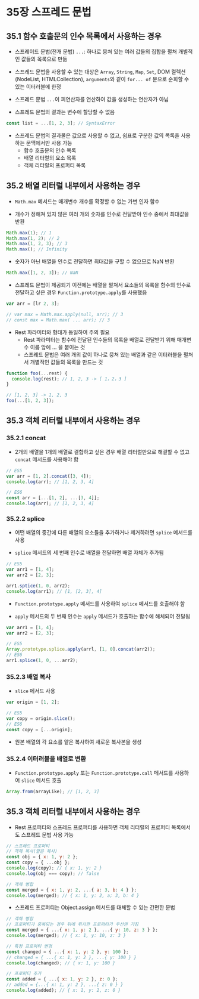 # 35장 스프레드 문법

## 35.1 함수 호출문의 인수 목록에서 사용하는 경우

- 스프레이드 문법(전개 문법) `...`: 하나로 뭉쳐 있는 여러 값들의 집합을 펼쳐 개별적인 값들의 목록으로 만듦

- 스프레드 문법을 사용할 수 있는 대상은 `Array`, `String`, `Map`, `Set`, DOM 컬렉션(NodeList, HTMLCollection), `arguments`와 같이 `for... of` 문으로 순회할 수 있는 이터러블에 한정

- 스프레드 문법 `...`이 피연산자를 연산하여 값을 생성하는 연산자가 아님

- 스프레드 문법의 결과는 변수에 할당할 수 없음

```js
const list = ...[1, 2, 3]; // SyntaxError
```

- 스프레드 문법의 결과물은 값으로 사용할 수 없고, 쉼표로 구분한 값의 목록을 사용하는 문맥에서만 사용 가능
  - 함수 호출문의 인수 목록
  - 배열 리터럴의 요소 목록
  - 객체 리터럴의 프로퍼티 목록

## 35.2 배열 리터럴 내부에서 사용하는 경우

- `Math.max` 메서드는 매개변수 개수를 확정할 수 없는 가변 인자 함수

- 개수가 정해져 있지 않은 여러 개의 숫자를 인수로 전달받아 인수 중에서 최대값을 반환

```js
Math.max(1); // 1
Math.max(1, 2); // 2
Math.max(1, 2, 3); // 3
Math.max(); // Infinity
```

- 숫자가 아닌 배열을 인수로 전달하면 최대값을 구할 수 없으므로 NaN 반환

```js
Math.max([1, 2, 3]); // NaN
```

- 스프레드 문법이 제공되기 이전에는 배열을 펼쳐서 요소들의 목록을 함수의 인수로 전달하고 싶은 경우 `Function.prototype.apply`를 사용했음

```js
var arr = [lr 2, 3];

// var max = Math.max.apply(null, arr); // 3
// const max = Math.max( ... arr); // 3
```

- Rest 파라미터와 형태가 동일하여 주의 필요
  - Rest 파라미터는 함수에 전달된 인수들의 목록을 배열로 전달받기 위해 매개변수 이름 앞에 ... 을 붙이는 것
  - 스프레드 문법은 여러 개의 값이 하나로 뭉쳐 있는 배열과 같은 이터러블을 펼쳐서 개별적인 값들의 목록을 만드는 것

```js
function foo(...rest) {
  console.log(rest); // 1, 2, 3 -> [ 1，2，3 ]
}

// [1, 2, 3] -> 1, 2, 3
foo(...[1, 2, 3]);
```

## 35.3 객체 리터럴 내부에서 사용하는 경우

### 35.2.1 concat

- 2개의 배열을 1개의 배열로 결합하고 싶은 경우 배열 리터럴만으로 해결할 수 없고 `concat` 메서드를 사용해야 함

```js
// ES5
var arr = [1, 2].concat([3, 4]);
console.log(arr); // [1, 2, 3, 4]

// ES6
const arr = [...[1, 2], ...[3, 4]];
console.log(arr); // [1, 2, 3, 4]
```

### 35.2.2 splice

- 어떤 배열의 중간에 다른 배열의 요소들을 추가하거나 제거하려면 `splice` 메서드를 사용

- `splice` 메서드의 세 번째 인수로 배열을 전달하면 배열 자체가 추가됨

```js
// ES5
var arr1 = [1, 4];
var arr2 = [2, 3];

arr1.sptice(1, 0, arr2);
console.log(arr1); // [1, [2, 3], 4]
```

- `Function.prototype.apply` 메서드를 사용하여 `splice` 메서드를 호출해야 함

- `apply` 메서드의 두 번째 인수는 `apply` 메서드가 호출하는 함수에 해체되어 전달됨

```js
var arr1 = [1, 4];
var arr2 = [2, 3];

// ES5
Array.prototype.splice.apply(arrl, [1, 0].concat(arr2));
// ES6
arr1.splice(1, 0, ...arr2);
```

### 35.2.3 배열 복사

- `slice` 메서드 사용

```js
var origin = [1, 2];

// ES5
var copy = origin.slice();
// ES6
const copy = [...origin];
```

- 원본 배열의 각 요소를 얕은 복사하여 새로운 복사본을 생성

### 35.2.4 이터러블을 배열로 변환

- `Function.prototype.apply` 또는 `Function.prototype.call` 메서드를 사용하여 `slice` 메서드 호출

```js
Array.from(arrayLike); // [1, 2, 3]
```

## 35.3 객체 리터럴 내부에서 사용하는 경우

- Rest 프로퍼티와 스프레드 프로퍼티를 사용하면 객체 리터럴의 프로퍼티 목록에서도 스프레드 문법 사용 가능

```js
// 스프레드 프로퍼티
// 객체 복사(얕은 복사)
const obj = { x: 1, y: 2 };
const copy = { ...obj };
console.log(copy); // { x: 1, y: 2 }
console.log(obj === copy); // false

// 객체 병합
const merged = { x: 1, y: 2, ...{ a: 3, b: 4 } };
console.log(merged); // { x: 1, y: 2, a; 3, b: 4 }
```

- 스프레드 프로퍼티는 Object.assign 메서드를 대체할 수 있는 간편한 문법

```js
// 객체 병합
// 프로퍼티가 중복되는 경우 뒤에 위치한 프로퍼티가 우선권 가짐
const merged = { ...{ x: 1, y: 2 }, ...{ y: 10, z: 3 } };
console.log(merged); // { x: 1, y: 10, z: 3 }

// 특정 프로퍼티 변경
const changed = { ...{ x: 1, y: 2 }, y: 100 };
// changed = { ...{ x: 1, y: 2 }, ...{ y: 100 } }
console.log(changed); // { x: 1, y: 100 }

// 프로퍼티 추가
const added = { ...{ x: 1, y: 2 }, z: 0 };
// added = {...{ x: 1, y: 2 }, ...{ z: 0 } }
console.log(added); // { x: 1, y: 2, z: 0 }
```
